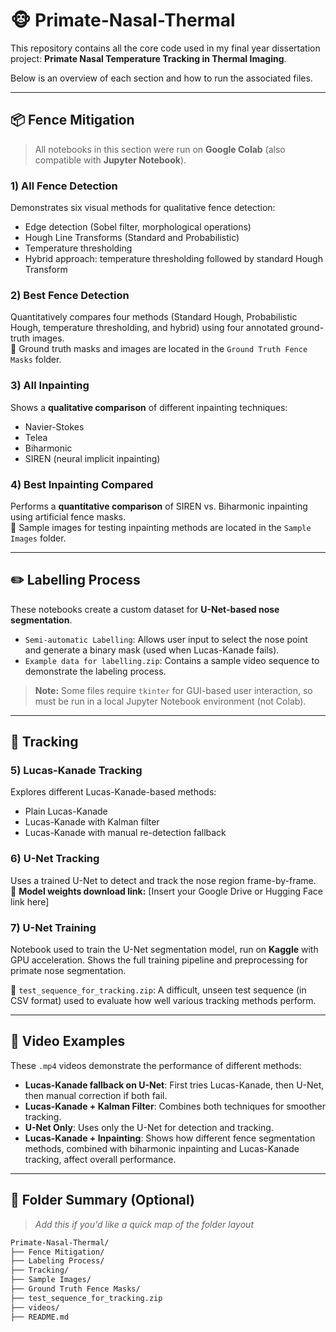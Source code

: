 # 🐵 Primate-Nasal-Thermal

This repository contains all the core code used in my final year dissertation project: **Primate Nasal Temperature Tracking in Thermal Imaging**.

Below is an overview of each section and how to run the associated files.

---

## 📦 Fence Mitigation

> All notebooks in this section were run on **Google Colab** (also compatible with **Jupyter Notebook**).

### 1) All Fence Detection  
Demonstrates six visual methods for qualitative fence detection:
- Edge detection (Sobel filter, morphological operations)  
- Hough Line Transforms (Standard and Probabilistic)  
- Temperature thresholding  
- Hybrid approach: temperature thresholding followed by standard Hough Transform

### 2) Best Fence Detection  
Quantitatively compares four methods (Standard Hough, Probabilistic Hough, temperature thresholding, and hybrid) using four annotated ground-truth images.  
📂 Ground truth masks and images are located in the `Ground Truth Fence Masks` folder.

### 3) All Inpainting  
Shows a **qualitative comparison** of different inpainting techniques:
- Navier-Stokes  
- Telea  
- Biharmonic  
- SIREN (neural implicit inpainting)

### 4) Best Inpainting Compared  
Performs a **quantitative comparison** of SIREN vs. Biharmonic inpainting using artificial fence masks.  
📂 Sample images for testing inpainting methods are located in the `Sample Images` folder.

---

## ✏️ Labelling Process

These notebooks create a custom dataset for **U-Net-based nose segmentation**.

- `Semi-automatic Labelling`: Allows user input to select the nose point and generate a binary mask (used when Lucas-Kanade fails).
- `Example data for labelling.zip`: Contains a sample video sequence to demonstrate the labeling process.

> **Note:** Some files require `tkinter` for GUI-based user interaction, so must be run in a local Jupyter Notebook environment (not Colab).

---

## 🧠 Tracking

### 5) Lucas-Kanade Tracking  
Explores different Lucas-Kanade-based methods:
- Plain Lucas-Kanade  
- Lucas-Kanade with Kalman filter  
- Lucas-Kanade with manual re-detection fallback

### 6) U-Net Tracking  
Uses a trained U-Net to detect and track the nose region frame-by-frame.  
🔗 **Model weights download link:** [Insert your Google Drive or Hugging Face link here]

### 7) U-Net Training  
Notebook used to train the U-Net segmentation model, run on **Kaggle** with GPU acceleration. Shows the full training pipeline and preprocessing for primate nose segmentation.

📂 `test_sequence_for_tracking.zip`: A difficult, unseen test sequence (in CSV format) used to evaluate how well various tracking methods perform.

---

## 🎥 Video Examples

These `.mp4` videos demonstrate the performance of different methods:

- **Lucas-Kanade fallback on U-Net**: First tries Lucas-Kanade, then U-Net, then manual correction if both fail.
- **Lucas-Kanade + Kalman Filter**: Combines both techniques for smoother tracking.
- **U-Net Only**: Uses only the U-Net for detection and tracking.
- **Lucas-Kanade + Inpainting**: Shows how different fence segmentation methods, combined with biharmonic inpainting and Lucas-Kanade tracking, affect overall performance.

---

## 📁 Folder Summary (Optional)
> _Add this if you'd like a quick map of the folder layout_

```bash
Primate-Nasal-Thermal/
├── Fence Mitigation/
├── Labeling Process/
├── Tracking/
├── Sample Images/
├── Ground Truth Fence Masks/
├── test_sequence_for_tracking.zip
├── videos/
├── README.md
